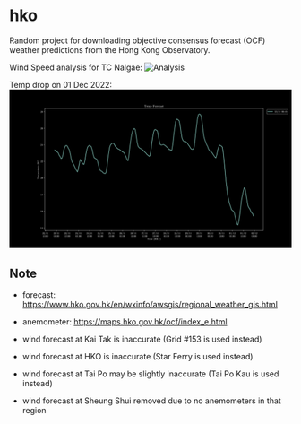 # hko
Random project for downloading objective consensus forecast (OCF) weather predictions from the Hong Kong Observatory.

Wind Speed analysis for TC Nalgae:
![Analysis](img/nalgae_wind.png)

Temp drop on 01 Dec 2022:
![Analysis](img/1dec_tempdrop.png)

## Note
- forecast: https://www.hko.gov.hk/en/wxinfo/awsgis/regional_weather_gis.html
- anemometer: https://maps.hko.gov.hk/ocf/index_e.html

- wind forecast at Kai Tak is inaccurate (Grid #153 is used instead)
- wind forecast at HKO is inaccurate (Star Ferry is used instead)
- wind forecast at Tai Po may be slightly inaccurate (Tai Po Kau is used instead)
- wind forecast at Sheung Shui removed due to no anemometers in that region